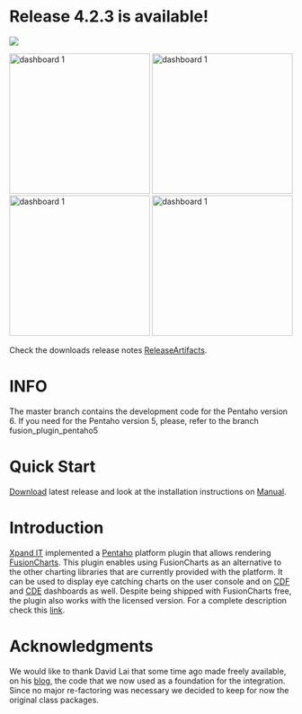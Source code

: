 # Release 4.2.3 is available! #

[![](http://www.xpand-it.com/wp-content/uploads/2015/12/01-FusionCharts-Plugin-for-Pentaho-2016.jpg)](http://www.xpand-it.com/fusioncharts-plugin-for-pentaho/)

<img src='http://www.xpand-it.com/wp-content/uploads/2015/12/08-SampleBar2D.png'  alt='dashboard 1' width='250px' />
<img src='http://www.xpand-it.com/wp-content/uploads/2015/12/11-SampleFusionMaps.png'    alt='dashboard 1' width='250px' />
<img src='http://www.xpand-it.com/wp-content/uploads/2015/12/10-SampleAngularGauge.png' alt='dashboard 1' width='250px' />
<img src='http://www.xpand-it.com/wp-content/uploads/2015/12/13-SampleMulti-SeriesLineChart.png'  alt='dashboard 1' width='250px' />

Check the downloads release notes [ReleaseArtifacts](https://github.com/xpandit/pentaho-fc-plugin/wiki/ReleaseArtifacts).

# INFO #
The master branch contains the development code for the Pentaho version 6. If you need for the Pentaho version 5, please, refer to the branch fusion_plugin_pentaho5

# Quick Start #
[Download](http://www.xpand-it.com/fusioncharts-plugin-for-pentaho) latest release and look at the installation instructions on [Manual](https://github.com/xpandit/pentaho-fc-plugin/wiki/Manual).

# Introduction #
[Xpand IT](http://xpand-it.com/) implemented a [Pentaho](http://sourceforge.net/projects/pentaho/) platform plugin that allows rendering [FusionCharts](http://www.fusioncharts.com/). This plugin enables using FusionCharts as an alternative to the other charting libraries that are currently provided with the platform.
It can be used to display eye catching charts on the user console and on [CDF](http://www.webdetails.pt/ctools/cdf/) and [CDE](http://www.webdetails.pt/ctools/cde/) dashboards as well. Despite being shipped with FusionCharts free, the plugin also works with the licensed version. For a complete description check this [link](http://www.xpand-it.com/fusioncharts).

# Acknowledgments #
We would like to thank David Lai that some time ago made freely available, on his [blog](http://davidlai101.com/blog/), the code that we now used as a foundation for the integration. Since no major re-factoring was necessary we decided to keep for now the original class packages.

